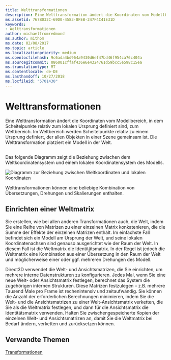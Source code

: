 ```yaml
---
title: Welttransformationen
description: Eine Welttransformation ändert die Koordinaten vom Modellbereich, in dem Scheitelpunkte relativ zum lokalen Ursprung definiert sind, zum Weltbereich.
ms.assetid: 767B032C-69D0-4583-8FEB-247F4C41E31D
keywords:
- Welttransformationen
author: michaelfromredmond
ms.author: mithom
ms.date: 02/08/2017
ms.topic: article
ms.localizationpriority: medium
ms.openlocfilehash: 9c6ada4bd964a9430d6ef47bd46f954ca76c404a
ms.sourcegitcommit: 086001cffaf436e6e4324761d59bcc5e598c15ea
ms.translationtype: MT
ms.contentlocale: de-DE
ms.lasthandoff: 10/27/2018
ms.locfileid: "5701430"
---
```

# <a name="world-transform"></a>Welttransformationen


Eine Welttransformation ändert die Koordinaten vom Modellbereich, in dem Scheitelpunkte relativ zum lokalen Ursprung definiert sind, zum Weltbereich. Im Weltbereich werden Scheitelpunkte relativ zu einem Ursprung definiert, der allen Objekten in einer Szene gemeinsam ist. Die Welttransformation platziert ein Modell in der Welt.

## <span id="What_Is_a_World_Transform"></span><span id="what_is_a_world_transform"></span><span id="WHAT_IS_A_WORLD_TRANSFORM"></span>


Das folgende Diagramm zeigt die Beziehung zwischen dem Weltkoordinatensystem und einem lokalen Koordinatensystem des Modells.

![Diagramm zur Beziehung zwischen Weltkoordinaten und lokalen Koordinaten](images/worldcrd.png)

Welttransformationen können eine beliebige Kombination von Übersetzungen, Drehungen und Skalierungen enthalten.

## <a name="span-idsettingupaworldmatrixxmlspansetting-up-a-world-matrix"></a><span id="SETTING_UP_A_WORLD_MATRIX.XML"></span>Einrichten einer Weltmatrix


Sie erstellen, wie bei allen anderen Transformationen auch, die Welt, indem Sie eine Reihe von Matrizen zu einer einzelnen Matrix konkatenieren, die die Summe der Effekte der einzelnen Matrizen enthält. Im einfachste Fall befindet sich ein Modell am Ursprung der Welt, und seine lokalen Koordinatenachsen sind genauso ausgerichtet wie der Raum der Welt. In diesem Fall ist die Weltmatrix die Identitätsmatrix. In der Regel ist jedoch die Weltmatrix eine Kombination aus einer Übersetzung in den Raum der Welt und möglicherweise einer oder ggf. mehreren Drehungen des Modell.

Direct3D verwendet die Welt- und Ansichtsmatrizen, die Sie einrichten, um mehrere interne Datenstrukturen zu konfigurieren. Jedes Mal, wenn Sie eine neue Welt- oder Ansichtsmatrix festlegen, berechnet das System die zugehörigen internen Strukturen. Diese Matrizen festzulegen – z.B. mehrere Tausend Male pro Frame ist rechenintensiv und zeitaufwändig. Sie können die Anzahl der erforderlichen Berechnungen minimieren, indem Sie die Welt- und die Ansichtsmatrizen zu einer Welt-Ansichtsmatrix verketten, die Sie als die Weltmatrix festlegen, und dann für die Ansichtsmatrix die Identitätsmatrix verwenden. Halten Sie zwischengespeicherte Kopien der einzelnen Welt- und Ansichtsmatrizen an, damit Sie die Weltmatrix bei Bedarf ändern, verketten und zurücksetzen können.

## <a name="span-idrelated-topicsspanrelated-topics"></a><span id="related-topics"></span>Verwandte Themen


[Transformationen](transforms.md)

 

 




